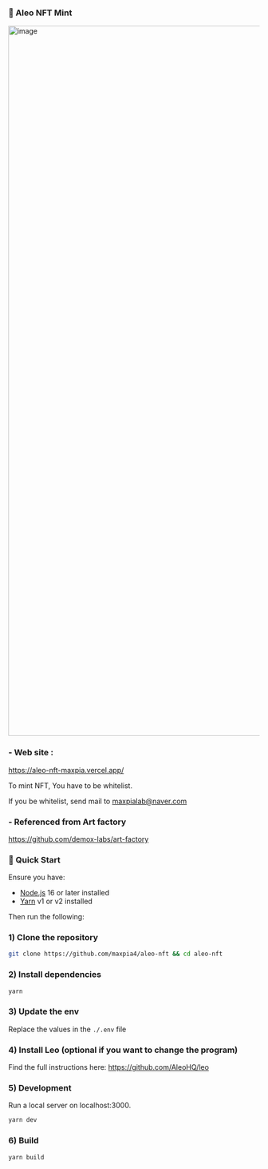 ### 🚀 Aleo NFT Mint

<img width="1420" alt="image" src="https://github.com/maxpia4/aleo-nft/assets/139723813/836d47d6-26ac-425a-99e0-b0c2e8d64dc3">

### - Web site : 

https://aleo-nft-maxpia.vercel.app/

To mint NFT, You have to be whitelist.

If you be whitelist, send mail to maxpialab@naver.com

### - Referenced from Art factory

https://github.com/demox-labs/art-factory


### 🚀 Quick Start

Ensure you have:

- [Node.js](https://nodejs.org) 16 or later installed
- [Yarn](https://yarnpkg.com) v1 or v2 installed

Then run the following:

### 1) Clone the repository

```bash
git clone https://github.com/maxpia4/aleo-nft && cd aleo-nft
```

### 2) Install dependencies

```bash
yarn
```

### 3) Update the env

Replace the values in the `./.env` file

### 4) Install Leo (optional if you want to change the program)

Find the full instructions here: https://github.com/AleoHQ/leo

### 5) Development

Run a local server on localhost:3000.

```bash
yarn dev
```


### 6) Build

```bash
yarn build
```
